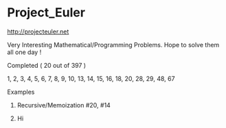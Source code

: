Project_Euler
=============

http://projecteuler.net

Very Interesting Mathematical/Programming Problems. Hope to solve them all one day !

Completed ( 20 out of 397 )

1, 2, 3, 4, 5, 6, 7, 8, 9, 10, 13, 14, 15, 16, 18, 20, 28, 29, 48, 67


Examples

1) Recursive/Memoization #20, #14

2) Hi


